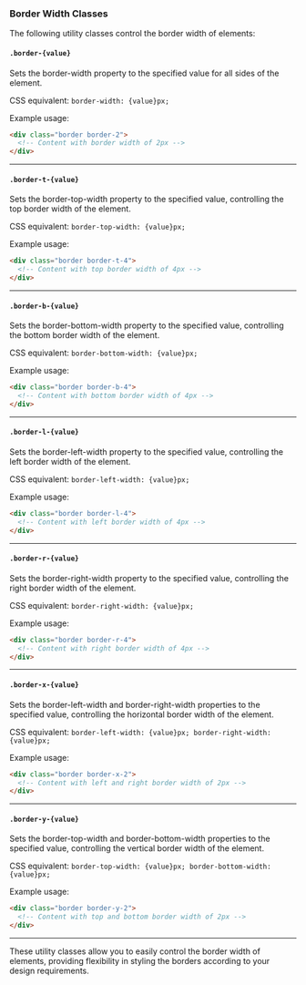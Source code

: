 ### Border Width Classes

The following utility classes control the border width of elements:

#### `.border-{value}`

Sets the border-width property to the specified value for all sides of the element.

CSS equivalent: `border-width: {value}px;`

Example usage:
```html
<div class="border border-2">
  <!-- Content with border width of 2px -->
</div>
```

---

#### `.border-t-{value}`

Sets the border-top-width property to the specified value, controlling the top border width of the element.

CSS equivalent: `border-top-width: {value}px;`

Example usage:
```html
<div class="border border-t-4">
  <!-- Content with top border width of 4px -->
</div>
```

---

#### `.border-b-{value}`

Sets the border-bottom-width property to the specified value, controlling the bottom border width of the element.

CSS equivalent: `border-bottom-width: {value}px;`

Example usage:
```html
<div class="border border-b-4">
  <!-- Content with bottom border width of 4px -->
</div>
```

---

#### `.border-l-{value}`

Sets the border-left-width property to the specified value, controlling the left border width of the element.

CSS equivalent: `border-left-width: {value}px;`

Example usage:
```html
<div class="border border-l-4">
  <!-- Content with left border width of 4px -->
</div>
```

---

#### `.border-r-{value}`

Sets the border-right-width property to the specified value, controlling the right border width of the element.

CSS equivalent: `border-right-width: {value}px;`

Example usage:
```html
<div class="border border-r-4">
  <!-- Content with right border width of 4px -->
</div>
```

---

#### `.border-x-{value}`

Sets the border-left-width and border-right-width properties to the specified value, controlling the horizontal border width of the element.

CSS equivalent: `border-left-width: {value}px; border-right-width: {value}px;`

Example usage:
```html
<div class="border border-x-2">
  <!-- Content with left and right border width of 2px -->
</div>
```

---

#### `.border-y-{value}`

Sets the border-top-width and border-bottom-width properties to the specified value, controlling the vertical border width of the element.

CSS equivalent: `border-top-width: {value}px; border-bottom-width: {value}px;`

Example usage:
```html
<div class="border border-y-2">
  <!-- Content with top and bottom border width of 2px -->
</div>
```

---

These utility classes allow you to easily control the border width of elements, providing flexibility in styling the borders according to your design requirements.
